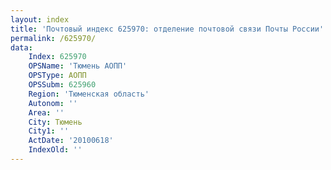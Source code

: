 ```yaml
---
layout: index
title: 'Почтовый индекс 625970: отделение почтовой связи Почты России'
permalink: /625970/
data:
    Index: 625970
    OPSName: 'Тюмень АОПП'
    OPSType: АОПП
    OPSSubm: 625960
    Region: 'Тюменская область'
    Autonom: ''
    Area: ''
    City: Тюмень
    City1: ''
    ActDate: '20100618'
    IndexOld: ''
---
```

